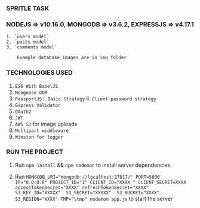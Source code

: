 ### SPRITLE TASK
### NODEJS => v10.16.0, MONGODB => v3.6.2, EXPRESSJS => v4.17.1

```     
1. `users model`
2. `posts model`
3. `comments model`
```

```
    Example database images are in img folder
```

### TECHNOLOGIES USED

1. `ES6 With BabelJS`
2. `Mongoose ODM`
3. `PassportJS`
    i. `Basic Strategy`
    ii. `Client-password strategy`
4. `Express Validator`
5. `OAuth2`
6. `JWT`
7. `AWS S3` for image uploads
8. `Multipart middleware`
9. `Winston for logger`

### RUN THE PROJECT

1. Run `npm install` && `npm nodemon` to install server dependencies.

2. Run `MONGODB_URI="mongodb://localhost:27017/" PORT=5000 IP="0.0.0.0" PROJECT_ID="1" CLIENT_ID="XXXX " CLIENT_SECRET=XXXX accessTokenSecret="XXXX" refreshTokenSecret="XXXX" S3_KEY_ID="XXXXX"  S3_SECRET="XXXXX"  S3_BUCKET="XXXX" S3_REGION="XXXX" TMP="\tmp" nodemon app.js` to start the server

